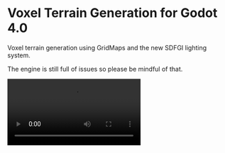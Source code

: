 # Voxel Terrain Generation for Godot 4.0
Voxel terrain generation using GridMaps and the new SDFGI lighting system.

The engine is still full of issues so please be mindful of that.

<video src="/previews/demo.mp4" type="video/mp4" autoplay loop>

<img src="/previews/voxel_demo.png" style="width:100%;height:500px">
